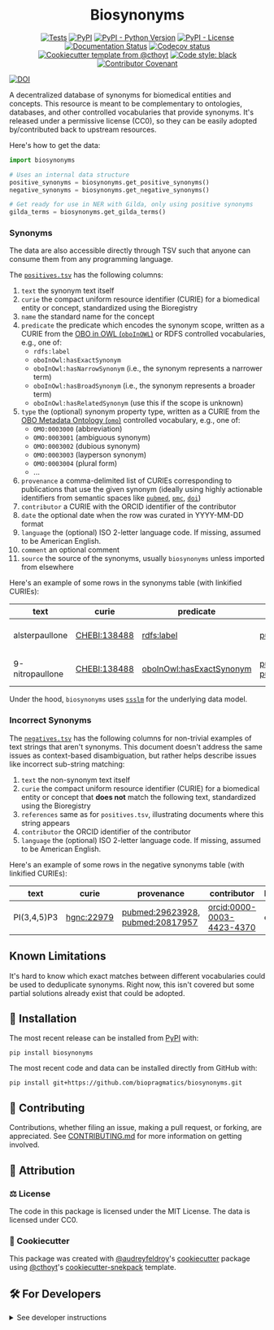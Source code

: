 <!--
<p align="center">
  <img src="https://github.com/biopragmatics/biosynonyms/raw/main/docs/source/logo.png" height="150">
</p>
-->

<h1 align="center">
  Biosynonyms
</h1>

<p align="center">
    <a href="https://github.com/biopragmatics/biosynonyms/actions/workflows/tests.yml">
        <img alt="Tests" src="https://github.com/biopragmatics/biosynonyms/actions/workflows/tests.yml/badge.svg" /></a>
    <a href="https://pypi.org/project/biosynonyms">
        <img alt="PyPI" src="https://img.shields.io/pypi/v/biosynonyms" /></a>
    <a href="https://pypi.org/project/biosynonyms">
        <img alt="PyPI - Python Version" src="https://img.shields.io/pypi/pyversions/biosynonyms" /></a>
    <a href="https://github.com/biopragmatics/biosynonyms/blob/main/LICENSE">
        <img alt="PyPI - License" src="https://img.shields.io/pypi/l/biosynonyms" /></a>
    <a href='https://biosynonyms.readthedocs.io/en/latest/?badge=latest'>
        <img src='https://readthedocs.org/projects/biosynonyms/badge/?version=latest' alt='Documentation Status' /></a>
    <a href="https://codecov.io/gh/biopragmatics/biosynonyms/branch/main">
        <img src="https://codecov.io/gh/biopragmatics/biosynonyms/branch/main/graph/badge.svg" alt="Codecov status" /></a>  
    <a href="https://github.com/cthoyt/cookiecutter-python-package">
        <img alt="Cookiecutter template from @cthoyt" src="https://img.shields.io/badge/Cookiecutter-snekpack-blue" /></a>
    <a href='https://github.com/psf/black'>
        <img src='https://img.shields.io/badge/code%20style-black-000000.svg' alt='Code style: black' /></a>
    <a href="https://github.com/biopragmatics/biosynonyms/blob/main/.github/CODE_OF_CONDUCT.md">
        <img src="https://img.shields.io/badge/Contributor%20Covenant-2.1-4baaaa.svg" alt="Contributor Covenant"/></a>
</p>

<a href="https://zenodo.org/doi/10.5281/zenodo.10592265"><img src="https://zenodo.org/badge/490189661.svg" alt="DOI"></a>

A decentralized database of synonyms for biomedical entities and concepts. This
resource is meant to be complementary to ontologies, databases, and other
controlled vocabularies that provide synonyms. It's released under a permissive
license (CC0), so they can be easily adopted by/contributed back to upstream
resources.

Here's how to get the data:

```python
import biosynonyms

# Uses an internal data structure
positive_synonyms = biosynonyms.get_positive_synonyms()
negative_synonyms = biosynonyms.get_negative_synonyms()

# Get ready for use in NER with Gilda, only using positive synonyms
gilda_terms = biosynonyms.get_gilda_terms()
```

### Synonyms

The data are also accessible directly through TSV such that anyone can consume
them from any programming language.

The [`positives.tsv`](src/biosynonyms/resources/positives.tsv) has the following
columns:

1. `text` the synonym text itself
2. `curie` the compact uniform resource identifier (CURIE) for a biomedical
   entity or concept, standardized using the Bioregistry
3. `name` the standard name for the concept
4. `predicate` the predicate which encodes the synonym scope, written as a CURIE
   from the [OBO in OWL (`oboInOWL`)](https://bioregistry.io/oio) or RDFS
   controlled vocabularies, e.g., one of:
   - `rdfs:label`
   - `oboInOwl:hasExactSynonym`
   - `oboInOwl:hasNarrowSynonym` (i.e., the synonym represents a narrower term)
   - `oboInOwl:hasBroadSynonym` (i.e., the synonym represents a broader term)
   - `oboInOwl:hasRelatedSynonym` (use this if the scope is unknown)
5. `type` the (optional) synonym property type, written as a CURIE from the
   [OBO Metadata Ontology (`omo`)](https://bioregistry.io/omo) controlled
   vocabulary, e.g., one of:
   - `OMO:0003000` (abbreviation)
   - `OMO:0003001` (ambiguous synonym)
   - `OMO:0003002` (dubious synonym)
   - `OMO:0003003` (layperson synonym)
   - `OMO:0003004` (plural form)
   - ...
6. `provenance` a comma-delimited list of CURIEs corresponding to publications
   that use the given synonym (ideally using highly actionable identifiers from
   semantic spaces like [`pubmed`](https://bioregistry.io/pubmed),
   [`pmc`](https://bioregistry.io/pmc), [`doi`](https://bioregistry.io/doi))
7. `contributor` a CURIE with the ORCID identifier of the contributor
8. `date` the optional date when the row was curated in YYYY-MM-DD format
9. `language` the (optional) ISO 2-letter language code. If missing, assumed to
   be American English.
10. `comment` an optional comment
11. `source` the source of the synonyms, usually `biosynonyms` unless imported
    from elsewhere

Here's an example of some rows in the synonyms table (with linkified CURIEs):

| text            | curie                                               | predicate                                                                   | provenance                                                                                                           | contributor                                                                   | language |
| --------------- | --------------------------------------------------- | --------------------------------------------------------------------------- | -------------------------------------------------------------------------------------------------------------------- | ----------------------------------------------------------------------------- | -------- |
| alsterpaullone  | [CHEBI:138488](https://bioregistry.io/CHEBI:138488) | [rdfs:label](https://bioregistry.io/rdfs:label)                             | [pubmed:30655881](https://bioregistry.io/pubmed:30655881)                                                            | [orcid:0000-0003-4423-4370](https://bioregistry.io/orcid:0000-0003-4423-4370) | en       |
| 9-nitropaullone | [CHEBI:138488](https://bioregistry.io/CHEBI:138488) | [oboInOwl:hasExactSynonym](https://bioregistry.io/oboInOwl:hasExactSynonym) | [pubmed:11597333](https://bioregistry.io/pubmed:11597333), [pubmed:10911915](https://bioregistry.io/pubmed:10911915) | [orcid:0000-0003-4423-4370](https://bioregistry.io/orcid:0000-0003-4423-4370) | en       |

Under the hood, `biosynonyms` uses [`ssslm`](https://github.com/cthoyt/ssslm)
for the underlying data model.

### Incorrect Synonyms

The [`negatives.tsv`](src/biosynonyms/resources/negatives.tsv) has the following
columns for non-trivial examples of text strings that aren't synonyms. This
document doesn't address the same issues as context-based disambiguation, but
rather helps describe issues like incorrect sub-string matching:

1. `text` the non-synonym text itself
2. `curie` the compact uniform resource identifier (CURIE) for a biomedical
   entity or concept that **does not** match the following text, standardized
   using the Bioregistry
3. `references` same as for `positives.tsv`, illustrating documents where this
   string appears
4. `contributor` the ORCID identifier of the contributor
5. `language` the (optional) ISO 2-letter language code. If missing, assumed to
   be American English.

Here's an example of some rows in the negative synonyms table (with linkified
CURIEs):

| text        | curie                                           | provenance                                                                                                           | contributor                                                                   | language |
| ----------- | ----------------------------------------------- | -------------------------------------------------------------------------------------------------------------------- | ----------------------------------------------------------------------------- | -------- |
| PI(3,4,5)P3 | [hgnc:22979](https://bioregistry.io/hgnc:22979) | [pubmed:29623928](https://bioregistry.io/pubmed:29623928), [pubmed:20817957](https://bioregistry.io/pubmed:20817957) | [orcid:0000-0003-4423-4370](https://bioregistry.io/orcid:0000-0003-4423-4370) | en       |

## Known Limitations

It's hard to know which exact matches between different vocabularies could be
used to deduplicate synonyms. Right now, this isn't covered but some partial
solutions already exist that could be adopted.

## 🚀 Installation

The most recent release can be installed from
[PyPI](https://pypi.org/project/biosynonyms/) with:

```shell
pip install biosynonyms
```

The most recent code and data can be installed directly from GitHub with:

```shell
pip install git+https://github.com/biopragmatics/biosynonyms.git
```

## 👐 Contributing

Contributions, whether filing an issue, making a pull request, or forking, are
appreciated. See
[CONTRIBUTING.md](https://github.com/biopragmatics/biosynonyms/blob/master/.github/CONTRIBUTING.md)
for more information on getting involved.

## 👋 Attribution

### ⚖️ License

The code in this package is licensed under the MIT License. The data is licensed
under CC0.

<!--
### 📖 Citation

Citation goes here!
-->

<!--
### 🎁 Support

This project has been supported by the following organizations (in alphabetical order):

- [Biopragmatics Lab](https://biopragmatics.github.io)

-->

<!--
### 💰 Funding

This project has been supported by the following grants:

| Funding Body  | Program                                                      | Grant Number |
|---------------|--------------------------------------------------------------|--------------|
| Funder        | [Grant Name (GRANT-ACRONYM)](https://example.com/grant-link) | ABCXYZ       |
-->

### 🍪 Cookiecutter

This package was created with
[@audreyfeldroy](https://github.com/audreyfeldroy)'s
[cookiecutter](https://github.com/cookiecutter/cookiecutter) package using
[@cthoyt](https://github.com/cthoyt)'s
[cookiecutter-snekpack](https://github.com/cthoyt/cookiecutter-snekpack)
template.

## 🛠️ For Developers

<details>
  <summary>See developer instructions</summary>

The final section of the README is for if you want to get involved by making a
code contribution.

### Development Installation

To install in development mode, use the following:

```bash
git clone git+https://github.com/biopragmatics/biosynonyms.git
cd biosynonyms
pip install -e .
```

### Updating Package Boilerplate

This project uses `cruft` to keep boilerplate (i.e., configuration, contribution
guidelines, documentation configuration) up-to-date with the upstream
cookiecutter package. Update with the following:

```shell
pip install cruft
cruft update
```

More info on Cruft's update command is available
[here](https://github.com/cruft/cruft?tab=readme-ov-file#updating-a-project).

### 🥼 Testing

After cloning the repository and installing `tox` with `pip install tox tox-uv`,
the unit tests in the `tests/` folder can be run reproducibly with:

```shell
tox -e py
```

Additionally, these tests are automatically re-run with each commit in a
[GitHub Action](https://github.com/biopragmatics/biosynonyms/actions?query=workflow%3ATests).

### 📖 Building the Documentation

The documentation can be built locally using the following:

```shell
git clone git+https://github.com/biopragmatics/biosynonyms.git
cd biosynonyms
tox -e docs
open docs/build/html/index.html
```

The documentation automatically installs the package as well as the `docs` extra
specified in the [`pyproject.toml`](pyproject.toml). `sphinx` plugins like
`texext` can be added there. Additionally, they need to be added to the
`extensions` list in [`docs/source/conf.py`](docs/source/conf.py).

The documentation can be deployed to [ReadTheDocs](https://readthedocs.io) using
[this guide](https://docs.readthedocs.io/en/stable/intro/import-guide.html). The
[`.readthedocs.yml`](../../Desktop/biosynonyms/.readthedocs.yml) YAML file
contains all the configuration you'll need. You can also set up continuous
integration on GitHub to check not only that Sphinx can build the documentation
in an isolated environment (i.e., with `tox -e docs-test`) but also that
[ReadTheDocs can build it too](https://docs.readthedocs.io/en/stable/pull-requests.html).

#### Configuring ReadTheDocs

1. Log in to ReadTheDocs with your GitHub account to install the integration at
   https://readthedocs.org/accounts/login/?next=/dashboard/
2. Import your project by navigating to https://readthedocs.org/dashboard/import
   then clicking the plus icon next to your repository
3. You can rename the repository on the next screen using a more stylized name
   (i.e., with spaces and capital letters)
4. Click next, and you're good to go!

### 📦 Making a Release

#### Configuring Zenodo

[Zenodo](https://zenodo.org) is a long-term archival system that assigns a DOI
to each release of your package.

1. Log in to Zenodo via GitHub with this link:
   https://zenodo.org/oauth/login/github/?next=%2F. This brings you to a page
   that lists all of your organizations and asks you to approve installing the
   Zenodo app on GitHub. Click "grant" next to any organizations you want to
   enable the integration for, then click the big green "approve" button. This
   step only needs to be done once.
2. Navigate to https://zenodo.org/account/settings/github/, which lists all of
   your GitHub repositories (both in your username and any organizations you
   enabled). Click the on/off toggle for any relevant repositories. When you
   make a new repository, you'll have to come back to this

After these steps, you're ready to go! After you make "release" on GitHub (steps
for this are below), you can navigate to
https://zenodo.org/account/settings/github/repository/biopragmatics/biosynonyms
to see the DOI for the release and link to the Zenodo record for it.

#### Registering with the Python Package Index (PyPI)

You only have to do the following steps once.

1. Register for an account on the
   [Python Package Index (PyPI)](https://pypi.org/account/register)
2. Navigate to https://pypi.org/manage/account and make sure you have verified
   your email address. A verification email might not have been sent by default,
   so you might have to click the "options" dropdown next to your address to get
   to the "re-send verification email" button
3. 2-Factor authentication is required for PyPI since the end of 2023 (see this
   [blog post from PyPI](https://blog.pypi.org/posts/2023-05-25-securing-pypi-with-2fa/)).
   This means you have to first issue account recovery codes, then set up
   2-factor authentication
4. Issue an API token from https://pypi.org/manage/account/token

#### Configuring your machine's connection to PyPI

You have to do the following steps once per machine. Create a file in your home
directory called `.pypirc` and include the following:

```ini
[distutils]
index-servers =
    pypi
    testpypi

[pypi]
username = __token__
password = <the API token you just got>

# This block is optional in case you want to be able to make test releases to the Test PyPI server
[testpypi]
repository = https://test.pypi.org/legacy/
username = __token__
password = <an API token from test PyPI>
```

Note that since PyPI is requiring token-based authentication, we use `__token__`
as the user, verbatim. If you already have a `.pypirc` file with a `[distutils]`
section, just make sure that there is an `index-servers` key and that `pypi` is
in its associated list. More information on configuring the `.pypirc` file can
be found [here](https://packaging.python.org/en/latest/specifications/pypirc).

#### Uploading to PyPI

After installing the package in development mode and installing `tox` with
`pip install tox tox-uv`, run the following from the shell:

```shell
tox -e finish
```

This script does the following:

1. Uses [bump-my-version](https://github.com/callowayproject/bump-my-version) to
   switch the version number in the `pyproject.toml`, `CITATION.cff`,
   `src/biosynonyms/version.py`, and
   [`docs/source/conf.py`](docs/source/conf.py) to not have the `-dev` suffix
2. Packages the code in both a tar archive and a wheel using
   [`uv build`](https://docs.astral.sh/uv/guides/publish/#building-your-package)
3. Uploads to PyPI using [`twine`](https://github.com/pypa/twine).
4. Push to GitHub. You'll need to make a release going with the commit where the
   version was bumped.
5. Bump the version to the next patch. If you made big changes and want to bump
   the version by minor, you can use `tox -e bumpversion -- minor` after.

#### Releasing on GitHub

1. Navigate to https://github.com/biopragmatics/biosynonyms/releases/new to
   draft a new release
2. Click the "Choose a Tag" dropdown and select the tag corresponding to the
   release you just made
3. Click the "Generate Release Notes" button to get a quick outline of recent
   changes. Modify the title and description as you see fit
4. Click the big green "Publish Release" button

This will trigger Zenodo to assign a DOI to your release as well.

</details>
